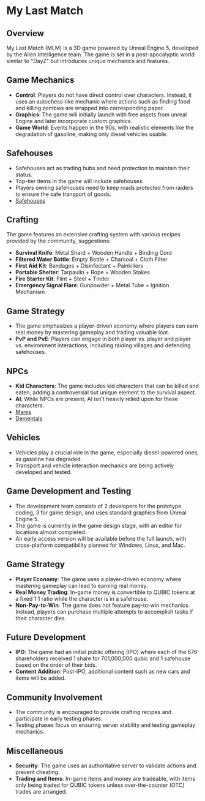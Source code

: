 # My Last Match

## Overview
My Last Match (MLM) is a 3D game powered by Unreal Engine 5, developed by the Alien Intelligence team. The game is set in a post-apocalyptic world similar to "DayZ" but introduces unique mechanics and features.

## Game Mechanics
- **Control**: Players do not have direct control over characters. Instead, it uses an autochess-like mechanic where actions such as finding food and killing zombies are wrapped into corresponding paper.
- **Graphics**: The game will initially launch with free assets from unreal Engine and later incorporate custom graphics.
- **Game World**: Events happen in the 90s, with realistic elements like the degradation of gasoline, making only diesel vehicles usable.

## Safehouses
- Safehouses act as trading hubs and need protection to maintain their status.
- Top-tier items in the game will include safehouses.
- Players owning safehouses need to keep roads protected from raiders to ensure the safe transport of goods.
- [Safehouses](Safehouses.md)
 
## Crafting
The game features an extensive crafting system with various recipes provided by the community, suggestions:

- **Survival Knife**: Metal Shard + Wooden Handle + Binding Cord
- **Filtered Water Bottle**: Empty Bottle + Charcoal + Cloth Filter
- **First Aid Kit**: Bandages + Disinfectant + Painkillers
- **Portable Shelter**: Tarpaulin + Rope + Wooden Stakes
- **Fire Starter Kit**: Flint + Steel + Tinder
- **Emergency Signal Flare**: Gunpowder + Metal Tube + Ignition Mechanism

## Game Strategy
- The game emphasizes a player-driven economy where players can earn real money by mastering gameplay and trading valuable loot.
- **PvP and PvE**: Players can engage in both player vs. player and player vs. environment interactions, including raiding villages and defending safehouses.

## NPCs
- **Kid Characters**: The game includes kid characters that can be killed and eaten, adding a controversial but unique element to the survival aspect.
- **AI**: While NPCs are present, AI isn't heavily relied upon for these characters.
- [Mares](Mares.md)
- [Dementals](Dementals.md)

## Vehicles
- Vehicles play a crucial role in the game, especially diesel-powered ones, as gasoline has degraded.
- Transport and vehicle interaction mechanics are being actively developed and tested.

## Game Development and Testing
- The development team consists of 2 developers for the prototype coding, 3 for game design, and uses standard graphics from Unreal Engine 5.
- The game is currently in the game design stage, with an editor for locations almost completed.
- An early access version will be available before the full launch, with cross-platform compatibility planned for Windows, Linux, and Mac.

## Game Strategy
- **Player Economy**: The game uses a player-driven economy where mastering gameplay can lead to earning real money.
- **Real Money Trading**: In-game money is convertible to QUBIC tokens at a fixed 1:1 ratio while the character is in a safehouse.
- **Non-Pay-to-Win**: The game does not feature pay-to-win mechanics. Instead, players can purchase multiple attempts to accomplish tasks if their character dies.

## Future Development
- **IPO**: The game had an initial public offering (IPO) where each of the 676 shareholders received 1 share for 701,000,000 qubic and 1 safehouse based on the order of their bids.
- **Content Addition**: Post-IPO, additional content such as new cars and items will be added.

## Community Involvement
- The community is encouraged to provide crafting recipes and participate in early testing phases.
- Testing phases focus on ensuring server stability and testing gameplay mechanics.

## Miscellaneous
- **Security**: The game uses an authoritative server to validate actions and prevent cheating.
- **Trading and Items**: In-game items and money are tradeable, with items only being traded for QUBIC tokens unless over-the-counter (OTC) trades are arranged.
